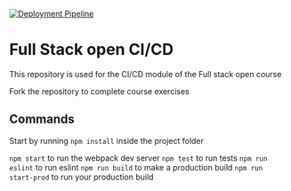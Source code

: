 [![Deployment Pipeline](https://github.com/Baltazar-Ortega/pokedex-for-ci/actions/workflows/pipeline.yml/badge.svg)](https://github.com/Baltazar-Ortega/pokedex-for-ci/actions/workflows/pipeline.yml)

# Full Stack open CI/CD

This repository is used for the CI/CD module of the Full stack open course

Fork the repository to complete course exercises

## Commands

Start by running `npm install` inside the project folder

`npm start` to run the webpack dev server
`npm test` to run tests
`npm run eslint` to run eslint
`npm run build` to make a production build
`npm run start-prod` to run your production build
